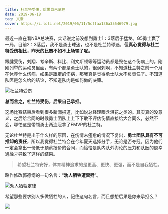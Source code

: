 ```yaml
---
title: 杜兰特受伤，后果自己承担
date: 2019-06-18
tag: 文章
cover: https://i.loli.net/2019/06/11/5cffaa136a35546979.jpg
---
```


最近一直在看NBA总决赛，实话说之前没想到勇士1：3落后于猛龙。G5勇士赢了一局，目前2：3落后，我不是勇士球迷，也不是杜兰特球迷，**但真心觉得与杜兰特受伤相比，昨天的比赛不如不上场输了呢。**

跟腱受伤，刘翔、考辛斯、科比、利文斯顿等等运动员都是毁在这个伤病上的。刚刚列举的运动员里面，有两个都是勇士队的，很讽刺啊，不知道杜兰特之前一个月在休养什么伤病，如果是跟腱的伤病，那我真是觉得勇士队太不负责任了。不知道队医是怎么给的结论，不知道队内是如何做的决策。

![杜兰特受伤](https://i.loli.net/2019/06/11/5cffad06bac7b15128.jpeg)

**总而言之，杜兰特受伤，后果自己承担。**

这场比赛结束后看到很多新闻报道，比如说总经理眼含泪花之类的。其实真的没意义，之后给合同的时候勇士团队上上下下敢不评估伤情直接给大合同么，必然不会，哪怕这是带领勇士两连冠拿了FMVP的杜兰特。

无论杜兰特是出于什么样的原因，在伤情未痊愈的情况下复出，**勇士团队具有不可推卸的责任**，所以我觉得杜兰特会在今年夏天选择分手，无论是否夺冠。因为他们一定会拿出一份低于顶薪报价的合同，而恰恰是队内队外舆论的压力和队医的侥幸通融才导致了这样的结果。

> 希望杜兰特安好，体育精神追求的是更高、更快、更强，而不是自我牺牲。

略作修改郭德纲的一句名言：“**劝人牺牲遭雷劈**”。

![劝人牺牲定律](https://i.loli.net/2019/06/11/5cffaa136a35546979.jpg)

希望那些要求别人多做牺牲的人，记住这句名言，而且想想后果是你来承担么？

![](https://imgkr.cn-bj.ufileos.com/f3e6917b-991c-4ef5-a29a-bb5d9af1273a.gif)